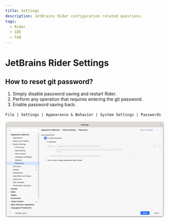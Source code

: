 ```yaml
---
title: Settings
description: JetBrains Rider configuration related questions.
tags:
  - Rider
  - IDE
  - FAQ
---
```


# JetBrains Rider Settings

## How to reset git password?

1. Simply disable password saving and restart Rider.
2. Perform any operation that requires entering the git password.
3. Enable password saving back.

`File | Settings | Appearance & Behavior | System Settings | Passwords`

![File | Settings | Appearance & Behavior | System Settings | Passwords](assets/rider-settings-password.png)
